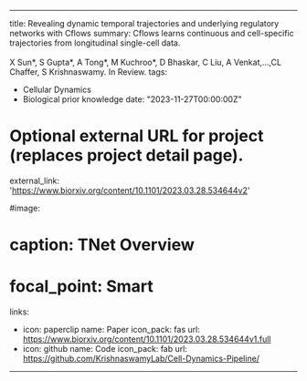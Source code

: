 
---
title: Revealing dynamic temporal trajectories and underlying regulatory networks with Cflows
summary: Cflows learns continuous and cell-specific trajectories from longitudinal single-cell data.<br /><br />X Sun*, S Gupta*, A Tong*, M Kuchroo*, D Bhaskar, C Liu, A Venkat,...,CL Chaffer, S Krishnaswamy. In Review.
tags:
  - Cellular Dynamics
  - Biological prior knowledge
date: "2023-11-27T00:00:00Z"

# Optional external URL for project (replaces project detail page).
external_link: 'https://www.biorxiv.org/content/10.1101/2023.03.28.534644v2'

#image:
#  caption: TNet Overview
#  focal_point: Smart
links:
  - icon: paperclip
    name: Paper
    icon_pack: fas
    url: https://www.biorxiv.org/content/10.1101/2023.03.28.534644v1.full
  - icon: github
    name: Code
    icon_pack: fab
    url: https://github.com/KrishnaswamyLab/Cell-Dynamics-Pipeline/
---
